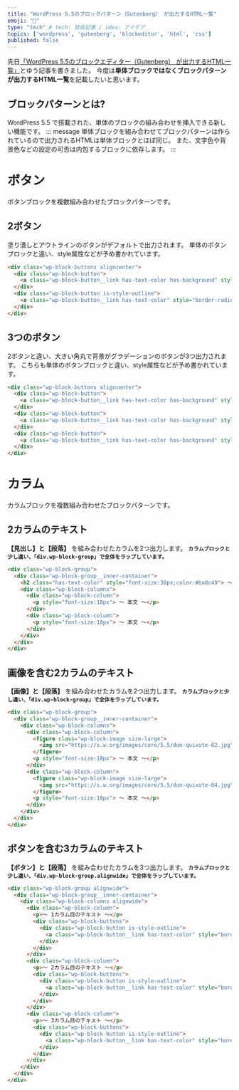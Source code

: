 ```yaml
---
title: "WordPress 5.5のブロックパターン（Gutenberg） が出力するHTML一覧"
emoji: "🕌"
type: "tech" # tech: 技術記事 / idea: アイデア
topics: ['wordpress', 'gutenberg', 'blockeditor', 'html', 'css']
published: false
---
```


先日[「WordPress 5.5のブロックエディター（Gutenberg） が出力するHTML一覧」](https://zenn.dev/cocomina/articles/a008986da12a7ef0682d)とゆう記事を書きました。
今度は**単体ブロックではなくブロックパターンが出力するHTML一覧**を記載したいと思います。

## ブロックパターンとは?
WordPress 5.5 で搭載された、単体のブロックの組み合わせを挿入できる新しい機能です。
::: message
単体ブロックを組み合わせてブロックパターンは作られているので出力されるHTMLは単体ブロックとほぼ同じ。
また、文字色や背景色などの設定の可否は内包するブロックに依存します。
:::

# ボタン
ボタンブロックを複数組み合わせたブロックパターンです。

## 2ボタン
塗り潰しとアウトラインのボタンがデフォルトで出力されます。
単体のボタンブロックと違い、style属性などが予め書かれています。
```html
<div class="wp-block-buttons aligncenter">
  <div class="wp-block-button">
    <a class="wp-block-button__link has-text-color has-background" style="border-radius:2px;background-color:#ba0c49;color:#fffffa">塗り潰しボタン</a>
  </div>
  <div class="wp-block-button is-style-outline">
    <a class="wp-block-button__link has-text-color" style="border-radius:2px;color:#ba0c49">アウトラインボタン</a>
  </div>
</div>
```

## 3つのボタン
2ボタンと違い、大きい角丸で背景がグラデーションのボタンが3つ出力されます。
こちらも単体のボタンブロックと違い、style属性などが予め書かれています。
```html
<div class="wp-block-buttons aligncenter">
  <div class="wp-block-button">
    <a class="wp-block-button__link has-text-color has-background" style="border-radius:50px;background:linear-gradient(135deg,rgb(135,9,53) 0%,rgb(179,22,22) 100%);color:#fffffa">セルバンテスについて</a>
  </div>
  <div class="wp-block-button">
    <a class="wp-block-button__link has-text-color has-background" style="border-radius:50px;background:linear-gradient(317deg,rgb(135,9,53) 0%,rgb(179,22,22) 100%);color:#fffffa">お問い合わせ</a>
  </div>
  <div class="wp-block-button">
    <a class="wp-block-button__link has-text-color has-background" style="border-radius:50px;background:linear-gradient(42deg,rgb(135,9,53) 0%,rgb(179,22,22) 100%);color:#fffffa">書名</a>
  </div>
</div>
```
# カラム
カラムブロックを複数組み合わせたブロックパターンです。

## 2カラムのテキスト
**【見出し】と【段落】** を組み合わせたカラムを2つ出力します。
**`カラムブロックと少し違い、「div.wp-block-group」で全体をラップしています。`**
```html
<div class="wp-block-group">
  <div class="wp-block-group__inner-container">
    <h2 class="has-text-color" style="font-size:38px;color:#ba0c49"> 〜 見出しテキスト 〜 </h2>
    <div class="wp-block-columns">
      <div class="wp-block-column">
        <p style="font-size:18px"> 〜 本文 〜</p>
      </div>
      <div class="wp-block-column">
        <p style="font-size:18px"> 〜 本文 〜</p>
      </div>
    </div>
  </div>
</div>
```

## 画像を含む2カラムのテキスト
**【画像】と【段落】** を組み合わせたカラムを2つ出力します。
**`カラムブロックと少し違い、「div.wp-block-group」で全体をラップしています。`**
```html
<div class="wp-block-group">
  <div class="wp-block-group__inner-container">
    <div class="wp-block-columns">
      <div class="wp-block-column">
        <figure class="wp-block-image size-large">
          <img src="https://s.w.org/images/core/5.5/don-quixote-02.jpg" alt=""/>
        </figure>
        <p style="font-size:18px"> 〜 本文 〜</p>
      </div>
      <div class="wp-block-column">
        <figure class="wp-block-image size-large">
          <img src="https://s.w.org/images/core/5.5/don-quixote-04.jpg" alt=""/>
        </figure>
        <p style="font-size:18px"> 〜 本文 〜</p>
      </div>
    </div>
  </div>
</div>
```

## ボタンを含む3カラムのテキスト
**【ボタン】と【段落】** を組み合わせたカラムを3つ出力します。
**`カラムブロックと少し違い、「div.wp-block-group.alignwide」で全体をラップしています。`**
```html
<div class="wp-block-group alignwide">
  <div class="wp-block-group__inner-container">
    <div class="wp-block-columns alignwide">
      <div class="wp-block-column">
        <p>〜 1カラム目のテキスト 〜</p>
        <div class="wp-block-buttons">
          <div class="wp-block-button is-style-outline">
            <a class="wp-block-button__link has-text-color" style="border-radius:50px;color:#ba0c49">〜 ボタン 1 〜</a>
          </div>
        </div>
      </div>
      <div class="wp-block-column">
        <p>〜 2カラム目のテキスト 〜</p>
        <div class="wp-block-buttons">
          <div class="wp-block-button is-style-outline">
            <a class="wp-block-button__link has-text-color" style="border-radius:50px;color:#ba0c49">〜 ボタン 2 〜</a>
          </div>
        </div>
      </div>
      <div class="wp-block-column">
        <p>〜 3カラム目のテキスト 〜</p>
        <div class="wp-block-buttons">
          <div class="wp-block-button is-style-outline">
            <a class="wp-block-button__link has-text-color" style="border-radius:50px;color:#ba0c49">〜 ボタン 3 〜</a>
          </div>
        </div>
      </div>
    </div>
  </div>
</div>
```
